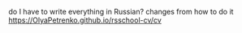 do I have to write everything in Russian?
changes from <gh-pages>
how to do it
https://OlyaPetrenko.github.io/rsschool-cv/cv
